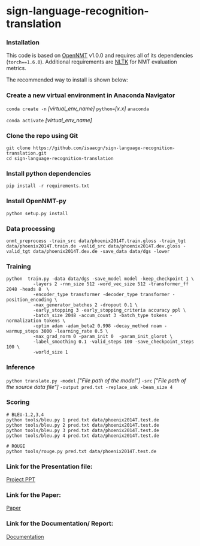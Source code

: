 # sign-language-recognition-translation


### Installation
This code is based on [OpenNMT](https://github.com/OpenNMT/OpenNMT-py) v1.0.0 and requires all of its dependencies (`torch==1.6.0`). Additional requirements are [NLTK](https://www.nltk.org/) for NMT evaluation metrics.

The recommended way to install is shown below:


### Create a new virtual environment in Anaconda Navigator

```conda create -n``` _[virtual_env_name]_ ```python=```_[x.x]_ ```anaconda```

```conda activate``` _[virtual_env_name]_


### Clone the repo using Git

```
git clone https://github.com/isaacgn/sign-language-recognition-translation.git
cd sign-language-recognition-translation
```

### Install python dependencies

```
pip install -r requirements.txt
```

### Install OpenNMT-py

```
python setup.py install
```


### Data processing

```
onmt_preprocess -train_src data/phoenix2014T.train.gloss -train_tgt data/phoenix2014T.train.de -valid_src data/phoenix2014T.dev.gloss -valid_tgt data/phoenix2014T.dev.de -save_data data/dgs -lower 
```

### Training
```
python  train.py -data data/dgs -save_model model -keep_checkpoint 1 \
          -layers 2 -rnn_size 512 -word_vec_size 512 -transformer_ff 2048 -heads 8  \
          -encoder_type transformer -decoder_type transformer -position_encoding \
          -max_generator_batches 2 -dropout 0.1 \
          -early_stopping 3 -early_stopping_criteria accuracy ppl \
          -batch_size 2048 -accum_count 3 -batch_type tokens -normalization tokens \
          -optim adam -adam_beta2 0.998 -decay_method noam -warmup_steps 3000 -learning_rate 0.5 \
          -max_grad_norm 0 -param_init 0  -param_init_glorot \
          -label_smoothing 0.1 -valid_steps 100 -save_checkpoint_steps 100 \
          -world_size 1 
```


### Inference
```python translate.py -model``` _["File path of the model"]_ ```-src``` _["File path of the source data file"]_ ```-output pred.txt -replace_unk -beam_size 4```


### Scoring
```
# BLEU-1,2,3,4
python tools/bleu.py 1 pred.txt data/phoenix2014T.test.de
python tools/bleu.py 2 pred.txt data/phoenix2014T.test.de
python tools/bleu.py 3 pred.txt data/phoenix2014T.test.de
python tools/bleu.py 4 pred.txt data/phoenix2014T.test.de

# ROUGE
python tools/rouge.py pred.txt data/phoenix2014T.test.de

```

### Link for the Presentation file: 
<a href="https://drive.google.com/file/d/13LCNCB9qVgQk5f3S2C8eRFQ7jLqa5B84/view?usp=sharing"> Project PPT </a>

### Link for the Paper:
<a href="https://drive.google.com/file/d/13L5asyB4U9F5uwqCAwaKK93knDd41qXS/view?usp=sharing"> Paper </a>

### Link for the Documentation/ Report:
<a href="https://drive.google.com/file/d/13EZSejY_bbTn-LZhsXA5z2cBGMP4S5Qf/view?usp=sharing"> Documentation </a>

